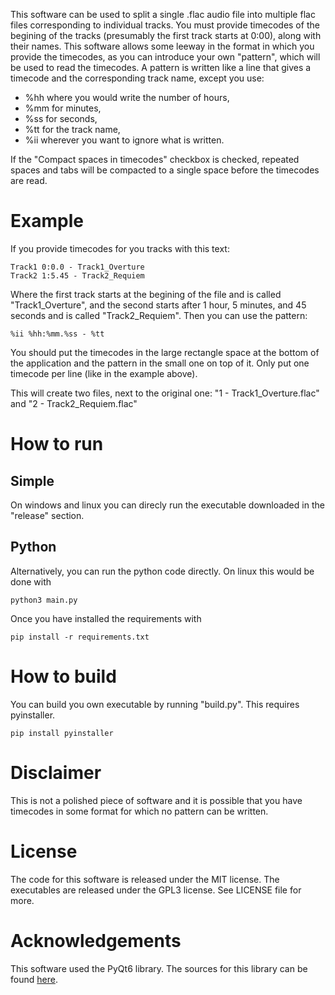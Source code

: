This software can be used to split a single .flac audio file into multiple flac files corresponding to individual tracks. 
You must provide timecodes of the begining of the tracks (presumably the first track starts at 0:00), along with their names.
This software allows some leeway in the format in which you provide the timecodes, as you can introduce your own "pattern", which will be used to read the timecodes.
A pattern is written like a line that gives a timecode and the corresponding track name, except you use: 
- %hh where you would write the number of hours, 
- %mm for minutes, 
- %ss for seconds, 
- %tt for the track name, 
- %ii wherever you want to ignore what is written.

If the "Compact spaces in timecodes" checkbox is checked, repeated spaces and tabs will be compacted to a single space before the timecodes are read.

# Example
If you provide timecodes for you tracks with this text:
```
Track1 0:0.0 - Track1_Overture
Track2 1:5.45 - Track2_Requiem
```

Where the first track starts at the begining of the file and is called "Track1_Overture", and the second starts after 1 hour, 5 minutes, and 45 seconds and is called "Track2_Requiem".
Then you can use the pattern:
```
%ii %hh:%mm.%ss - %tt
```
You should put the timecodes in the large rectangle space at the bottom of the application and the pattern in the small one on top of it.
Only put one timecode per line (like in the example above).

This will create two files, next to the original one: "1 - Track1_Overture.flac" and "2 - Track2_Requiem.flac"

# How to run
## Simple
On windows and linux you can direcly run the executable downloaded in the "release" section.

## Python
Alternatively, you can run the python code directly. On linux this would be done with
```
python3 main.py
```

Once you have installed the requirements with
```
pip install -r requirements.txt
```
# How to build
You can build you own executable by running "build.py". This requires pyinstaller.
```
pip install pyinstaller
```
# Disclaimer
This is not a polished piece of software and it is possible that you have timecodes in some format for which no pattern can be written.

# License
The code for this software is released under the MIT license. The executables are released under the GPL3 license. See LICENSE file for more.

# Acknowledgements
This software used the PyQt6 library.
The sources for this library can be found [here](https://pypi.org/project/PyQt6/#files).